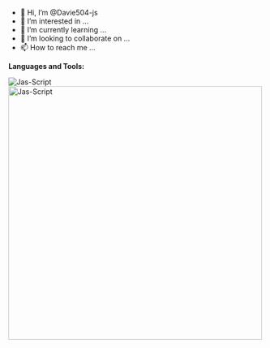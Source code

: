 - 👋 Hi, I’m @Davie504-js
- 👀 I’m interested in ...
- 🌱 I’m currently learning ...
- 💞️ I’m looking to collaborate on ...
- 📫 How to reach me ...

<!---
Davie504-js/Davie504-js is a ✨ special ✨ repository because its `README.md` (this file) appears on your GitHub profile.
You can click the Preview link to take a look at your changes.
--->





**Languages and Tools:**  





<img align="center" src="https://github-readme-streak-stats.herokuapp.com/?user=Jas-Script&count_private=true&theme=radical" alt="Jas-Script" />
<img align="center" width=500 src="https://github-readme-stats.vercel.app/api/top-langs/?username=Jas-Script&count_private=true&theme=radical" alt="Jas-Script" />

